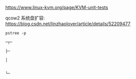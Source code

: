 

https://www.linux-kvm.org/page/KVM-unit-tests





qcow2 系统盘扩容: https://blog.csdn.net/linzhaolover/article/details/52209477



```
pstree -p

─┬─

├─

│ 


└─
```
